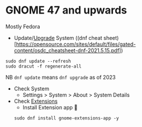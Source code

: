 # GNOME 47 and upwards

Mostly Fedora

- Update/[Upgrade](https://docs.fedoraproject.org/en-US/quick-docs/upgrading-fedora-offline/) System ((dnf cheat sheet)
  [https://opensource.com/sites/default/files/gated-content/osdc_cheatsheet-dnf-2021.5.15.pdf])

```
sudo dnf update --refresh
sudo dracut -f regenerate-all
```

NB `dnf update` means `dnf upgrade` as of 2023

- Check System
  - Settings > System > About > System Details
- Check [Extensions](https://docs.fedoraproject.org/en-US/quick-docs/gnome-shell-extensions/)
  - Install Extension app 🧩
  ```
  sudo dnf install gnome-extensions-app -y
  ```
